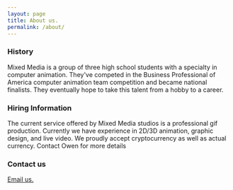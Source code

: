 ```yaml
---
layout: page
title: About us.
permalink: /about/
---
```


### History

Mixed Media is a group of three high school students with a specialty in computer animation. They've competed in the Business Professional of America computer animation team competition and became national finalists. They eventually hope to take this talent from a hobby to a career.

### Hiring Information

The current service offered by Mixed Media studios is a professional gif production. Currently we have experience in 2D/3D animation, graphic design, and live video. We proudly accept cryptocurrency as well as actual currency. Contact Owen for more details

### Contact us

<a href="http://www.google.com/recaptcha/mailhide/d?k=01D89iqJYnGqa2BPjsi-DvdQ==&amp;c=ZhZkPKYUsd4uqf_05MsBdIKvolGqQ-mTrar2eaJ7r0I=" onclick="window.open('http://www.google.com/recaptcha/mailhide/d?k\07501D89iqJYnGqa2BPjsi-DvdQ\75\75\46c\75ZhZkPKYUsd4uqf_05MsBdIKvolGqQ-mTrar2eaJ7r0I\075', '', 'toolbar=0,scrollbars=0,location=0,statusbar=0,menubar=0,resizable=0,width=500,height=300'); return false;" title="Reveal this e-mail address">Email us.</a>
